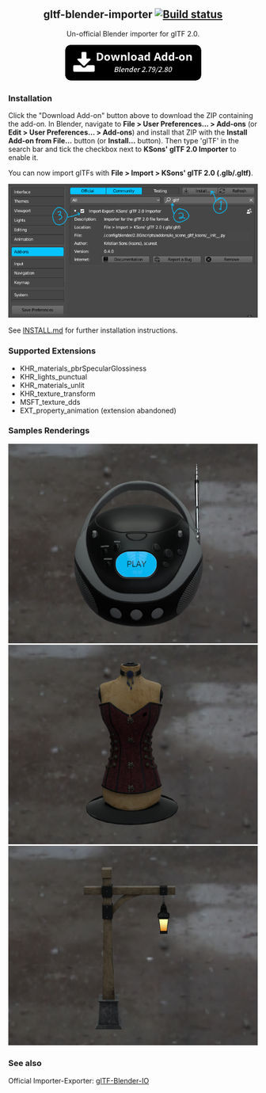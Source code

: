 <h2 align=center>
gltf-blender-importer
<a href="https://travis-ci.org/ksons/gltf-blender-importer"><img src="https://travis-ci.org/ksons/gltf-blender-importer.svg?branch=master" alt="Build status"/></a>
</h1>

<p align=center>Un-official Blender importer for glTF 2.0.</p>

<p align=center>
<a href="https://github.com/ksons/gltf-blender-importer/releases/download/v0.4.0/io_scene_gltf-0.4.0.zip"><img src="./doc/download_button.png"/></a>
</p>

### Installation
Click the "Download Add-on" button above to download the ZIP containing the
add-on. In Blender, navigate to **File > User Preferences... > Add-ons** (or
**Edit > User Preferences... > Add-ons**) and install that ZIP with the
**Install Add-on from File...** button (or **Install...** button). Then type
'glTF' in the search bar and tick the checkbox next to **KSons' glTF 2.0
Importer** to enable it.

You can now import glTFs with **File > Import > KSons' glTF 2.0 (.glb/.gltf)**.

<p align="center"><img src="doc/addon-install.png"></p>

See [INSTALL.md](INSTALL.md) for further installation instructions.

### Supported Extensions
* KHR_materials_pbrSpecularGlossiness
* KHR_lights_punctual
* KHR_materials_unlit
* KHR_texture_transform
* MSFT_texture_dds
* EXT_property_animation (extension abandoned)

### Samples Renderings
![BoomBox](doc/boom-box.png)
![Corset](doc/corset.png)
![Lantern](doc/lantern.png)

### See also
Official Importer-Exporter: [glTF-Blender-IO](https://github.com/KhronosGroup/glTF-Blender-IO)
